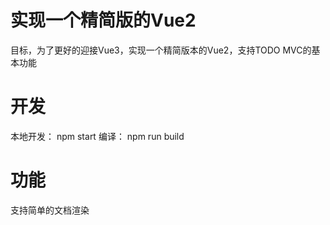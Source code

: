 # 实现一个精简版的Vue2

目标，为了更好的迎接Vue3，实现一个精简版本的Vue2，支持TODO MVC的基本功能


# 开发

本地开发： npm start
编译： npm run build

# 功能
支持简单的文档渲染